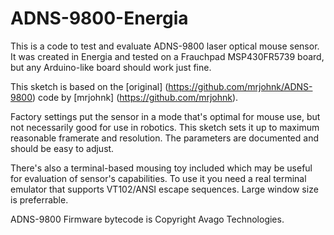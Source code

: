 # ADNS-9800-Energia

This is a code to test and evaluate ADNS-9800 laser optical mouse sensor. It was created in Energia and tested on a
Frauchpad MSP430FR5739 board, but any Arduino-like board should work just fine. 

This sketch is based on the [original] (https://github.com/mrjohnk/ADNS-9800) code
by [mrjohnk] (https://github.com/mrjohnk). 

Factory settings put the sensor in a mode that's
optimal for mouse use, but not necessarily good for use in robotics. 
This sketch sets it up to maximum reasonable framerate and resolution. The parameters are documented 
and should be easy to adjust.

There's also a terminal-based mousing toy included which may be useful for evaluation of sensor's capabilities. 
To use it you need a real terminal emulator that
supports VT102/ANSI escape sequences. Large window size is preferrable.

ADNS-9800 Firmware bytecode is Copyright Avago Technologies.

